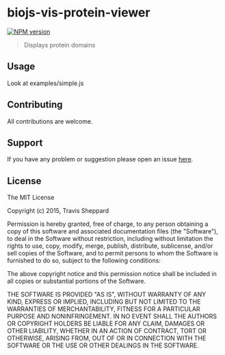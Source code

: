 # biojs-vis-protein-viewer

[![NPM version](http://img.shields.io/npm/v/biojs-vis-protein-viewer.svg)](https://www.npmjs.org/package/biojs-vis-protein-viewer) 

> Displays protein domains

## Usage

Look at examples/simple.js

## Contributing

All contributions are welcome.

## Support

If you have any problem or suggestion please open an issue [here](https://github.com/yeastgenome/biojs-vis-protein-viewer/issues).

## License 

The MIT License

Copyright (c) 2015, Travis Sheppard

Permission is hereby granted, free of charge, to any person
obtaining a copy of this software and associated documentation
files (the "Software"), to deal in the Software without
restriction, including without limitation the rights to use,
copy, modify, merge, publish, distribute, sublicense, and/or sell
copies of the Software, and to permit persons to whom the
Software is furnished to do so, subject to the following
conditions:

The above copyright notice and this permission notice shall be
included in all copies or substantial portions of the Software.

THE SOFTWARE IS PROVIDED "AS IS", WITHOUT WARRANTY OF ANY KIND,
EXPRESS OR IMPLIED, INCLUDING BUT NOT LIMITED TO THE WARRANTIES
OF MERCHANTABILITY, FITNESS FOR A PARTICULAR PURPOSE AND
NONINFRINGEMENT. IN NO EVENT SHALL THE AUTHORS OR COPYRIGHT
HOLDERS BE LIABLE FOR ANY CLAIM, DAMAGES OR OTHER LIABILITY,
WHETHER IN AN ACTION OF CONTRACT, TORT OR OTHERWISE, ARISING
FROM, OUT OF OR IN CONNECTION WITH THE SOFTWARE OR THE USE OR
OTHER DEALINGS IN THE SOFTWARE.
